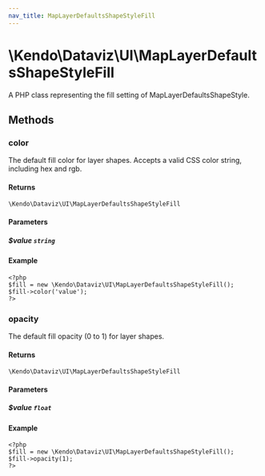 ```yaml
---
nav_title: MapLayerDefaultsShapeStyleFill
---
```


# \Kendo\Dataviz\UI\MapLayerDefaultsShapeStyleFill

A PHP class representing the fill setting of MapLayerDefaultsShapeStyle.


## Methods

### color
The default fill color for layer shapes.
Accepts a valid CSS color string, including hex and rgb.

#### Returns
`\Kendo\Dataviz\UI\MapLayerDefaultsShapeStyleFill`

#### Parameters

##### $value `string`



#### Example 
    <?php
    $fill = new \Kendo\Dataviz\UI\MapLayerDefaultsShapeStyleFill();
    $fill->color('value');
    ?>

### opacity
The default fill opacity (0 to 1) for layer shapes.

#### Returns
`\Kendo\Dataviz\UI\MapLayerDefaultsShapeStyleFill`

#### Parameters

##### $value `float`



#### Example 
    <?php
    $fill = new \Kendo\Dataviz\UI\MapLayerDefaultsShapeStyleFill();
    $fill->opacity(1);
    ?>


